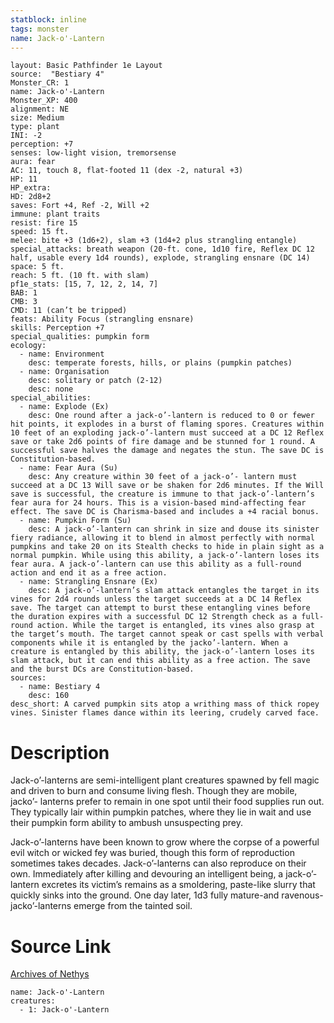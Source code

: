 ```yaml
---
statblock: inline
tags: monster
name: Jack-o'-Lantern
---
```

```statblock
layout: Basic Pathfinder 1e Layout
source:  "Bestiary 4"
Monster_CR: 1
name: Jack-o'-Lantern
Monster_XP: 400
alignment: NE
size: Medium
type: plant
INI: -2
perception: +7
senses: low-light vision, tremorsense
aura: fear
AC: 11, touch 8, flat-footed 11 (dex -2, natural +3)
HP: 11
HP_extra: 
HD: 2d8+2
saves: Fort +4, Ref -2, Will +2
immune: plant traits
resist: fire 15
speed: 15 ft.
melee: bite +3 (1d6+2), slam +3 (1d4+2 plus strangling entangle)
special_attacks: breath weapon (20-ft. cone, 1d10 fire, Reflex DC 12 half, usable every 1d4 rounds), explode, strangling ensnare (DC 14)
space: 5 ft.
reach: 5 ft. (10 ft. with slam)
pf1e_stats: [15, 7, 12, 2, 14, 7]
BAB: 1
CMB: 3
CMD: 11 (can’t be tripped)
feats: Ability Focus (strangling ensnare)
skills: Perception +7
special_qualities: pumpkin form
ecology:
  - name: Environment
    desc: temperate forests, hills, or plains (pumpkin patches)
  - name: Organisation
    desc: solitary or patch (2-12)
    desc: none
special_abilities:
  - name: Explode (Ex)
    desc: One round after a jack-o’-lantern is reduced to 0 or fewer hit points, it explodes in a burst of flaming spores. Creatures within 10 feet of an exploding jack-o’-lantern must succeed at a DC 12 Reflex save or take 2d6 points of fire damage and be stunned for 1 round. A successful save halves the damage and negates the stun. The save DC is Constitution-based.
  - name: Fear Aura (Su)
    desc: Any creature within 30 feet of a jack-o’- lantern must succeed at a DC 13 Will save or be shaken for 2d6 minutes. If the Will save is successful, the creature is immune to that jack-o’-lantern’s fear aura for 24 hours. This is a vision-based mind-affecting fear effect. The save DC is Charisma-based and includes a +4 racial bonus.
  - name: Pumpkin Form (Su)
    desc: A jack-o’-lantern can shrink in size and douse its sinister fiery radiance, allowing it to blend in almost perfectly with normal pumpkins and take 20 on its Stealth checks to hide in plain sight as a normal pumpkin. While using this ability, a jack-o’-lantern loses its fear aura. A jack-o’-lantern can use this ability as a full-round action and end it as a free action.
  - name: Strangling Ensnare (Ex)
    desc: A jack-o’-lantern’s slam attack entangles the target in its vines for 2d4 rounds unless the target succeeds at a DC 14 Reflex save. The target can attempt to burst these entangling vines before the duration expires with a successful DC 12 Strength check as a full-round action. While the target is entangled, its vines also grasp at the target’s mouth. The target cannot speak or cast spells with verbal components while it is entangled by the jacko’-lantern. When a creature is entangled by this ability, the jack-o’-lantern loses its slam attack, but it can end this ability as a free action. The save and the burst DCs are Constitution-based.
sources:
  - name: Bestiary 4
    desc: 160
desc_short: A carved pumpkin sits atop a writhing mass of thick ropey vines. Sinister flames dance within its leering, crudely carved face.
```
# Description
Jack-o’-lanterns are semi-intelligent plant creatures spawned by fell magic and driven to burn and consume living flesh. Though they are mobile, jacko’- lanterns prefer to remain in one spot until their food supplies run out. They typically lair within pumpkin patches, where they lie in wait and use their pumpkin form ability to ambush unsuspecting prey.

Jack-o’-lanterns have been known to grow where the corpse of a powerful evil witch or wicked fey was buried, though this form of reproduction sometimes takes decades. Jack-o’-lanterns can also reproduce on their own. Immediately after killing and devouring an intelligent being, a jack-o’-lantern excretes its victim’s remains as a smoldering, paste-like slurry that quickly sinks into the ground. One day later, 1d3 fully mature-and ravenous-jacko’-lanterns emerge from the tainted soil.
# Source Link
[Archives of Nethys](https://aonprd.com/MonsterDisplay.aspx?ItemName=Jack-o%27-Lantern)
```encounter-table
name: Jack-o'-Lantern
creatures:
  - 1: Jack-o'-Lantern
```
